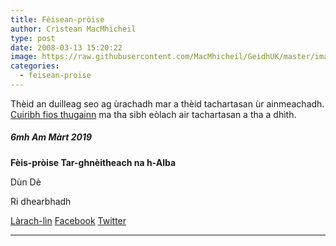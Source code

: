 ```yaml
---
title: Fèisean-pròise
author: Crìstean MacMhìcheil
type: post
date: 2008-03-13 15:20:22
image: https://raw.githubusercontent.com/MacMhicheil/GeidhUK/master/images/.jpg
categories:
  - feisean-proise
---
```

Thèid an duilleag seo ag ùrachadh mar a thèid tachartasan ùr ainmeachadh. [Cuiribh fios thugainn][1] ma tha sibh eòlach air tachartasan a tha a dhìth.

##### 6mh Am Màrt 2019

**Fèis-pròise Tar-ghnèitheach na h-Alba**

<i class="fa fa-map-marker"></i> Dùn Dè

<i class="far fa-clock"></i> Ri dhearbhadh

[<i class="fas fa-external-link-alt"></i> Làrach-lìn][2] [<i class="fab fa-facebook"></i> Facebook][3] [<i class="fab fa-twitter"></i> Twitter][4]

* * *

 [1]: mailto:chris@macmhicheil.uk
 [2]: https://www.transpridescotland.org/
 [3]: https://www.facebook.com/transpridescotland
 [4]: https://www.twitter.com/TransPrideScot
